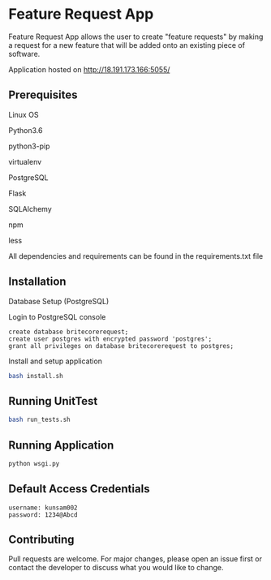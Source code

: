 # Feature Request App

Feature Request App allows the user to create "feature requests" by making a request for a new feature that will be added onto an existing piece of software.

Application hosted on http://18.191.173.166:5055/

## Prerequisites
Linux OS

Python3.6

python3-pip

virtualenv

PostgreSQL

Flask

SQLAlchemy

npm

less

All dependencies and requirements can be found in the requirements.txt file

## Installation

Database Setup (PostgreSQL)

Login to PostgreSQL console
```postgresql
create database britecorerequest;
create user postgres with encrypted password 'postgres';
grant all privileges on database britecorerequest to postgres;
```

Install and setup application

```bash
bash install.sh
```
## Running UnitTest

```bash
bash run_tests.sh

```

## Running Application

```bash
python wsgi.py

```

## Default Access Credentials

```text
username: kunsam002
password: 1234@Abcd

```

## Contributing
Pull requests are welcome. For major changes, please open an issue first or contact the developer to discuss what you would like to change.



